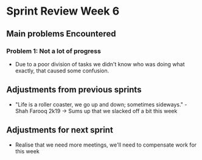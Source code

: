 # Sprint Review Week 6

## Main problems  Encountered

### Problem 1: Not a lot of progress
- Due to a poor division of tasks we didn't know who was doing what exactly, that caused some confusion.
    

## Adjustments from previous sprints
- "Life is a roller coaster, we go up and down; sometimes sideways." -Shah Farooq 2k19 -> Sums up that we slacked off a bit this week


## Adjustments for next sprint
- Realise that we need more meetings, we'll need to compensate work for this week
